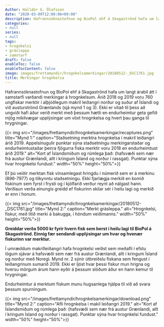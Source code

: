 ```yaml
---
Author: Halldór G. Ólafsson
date: "2020-03-09T12:00:06+09:00"
description: Hafrannsóknastofnun og BioPol ehf á Skagaströnd hafa um langt árabil átt í samstarfi varðandi merkingar á hrognkelsum. Árið 2018 og 2019 voru  760 ungfiskar merktir í alþjóðlegum makríl leiðangri norður...
categories:
- null
series:
- null
tags:
- hrognkelsi
- grásleppa
- samstarf
draft: false
enableToc: false
enableTocContent: false
image: images/frettamyndir/hrognkelsamerkingar/20180512-_DSC1761.jpg
title: Merkingar hrognkelsa
---
```


Hafrannsóknastofnun og BioPol ehf á Skagaströnd hafa um langt árabil átt í samstarfi varðandi merkingar á hrognkelsum. Árið 2018 og 2019 voru  760 ungfiskar merktir í alþjóðlegum makríl leiðangri norður og suður af Íslandi og við austurströnd Grænlands (sjá mynd 1 og 3).   Ekki er vitað til þess að ungviði hafi áður verið merkt með þessum hætti  en  endurheimtur geta gefið mjög mikilvægar upplýsingar um vöxt hrognkelsa og hvert þau ganga til hrygningar.

{{< img src="/images/frettamyndir/hrognkelsamerkingar/recaptures.png" title="Mynd 1:" caption="Staðsetning merktra hrognkelsa í makríl leiðangri árið 2019. Appelsínugulir punktar sýna staðsetningu merkingarstaðar og endurheimtustaðar þeirra fjögurra fiska merktir voru 2018 en endurheimtust árið 2019." alt="Kort af Íslandsmiðum og rúmlega það: (hafsvæði sem nær frá austur Grænlandi, allt í kringum Ísland og norður í rassgat). Punktar sýna hvar hrognkelsi fundust." width="50%" height="50%">}}

Ef þú veiðir merktan fisk vinsamlegast hringdu í númerið sem er á merkinu (896-7977) og tilkynntu staðsetningu. Ekki fjarlægja merkið en komið fiskinum sem fyrst í frysti og í kjölfarið verður reynt að nálgast hann. Verðlaun verða einungis greidd ef fiskurinn skilar sér í heilu lagi og merkið er enn  í honum.

{{< img src="/images/frettamyndir/hrognkelsamerkingar/20180512-_DSC1761.jpg" title="Mynd 2:" caption="Merkt grásleppa." alt="Hrognkelsi, fiskur, með lítið merki á bakugga, í höndum veiðimanns." width="50%" height="50%">}}

**Greiddar verða 5000 kr fyrir hvern  fisk sem berst í heilu lagi til BioPol á Skagaströnd. Einnig fær sendandi upplýsingar um hvar og hvenær fiskurinn var merktur.**

Í umræddum makrílleiðangri hafa hrognkelsi veiðst sem meðafli í efstu lögum sjávar á hafsvæði sem nær frá austur Grænlandi, allt í kringum Ísland og norður með Noregi. Mynd nr. 2 sýnir útbreiðslu fiskana sem fengust í leiðangrinum sumarið 2019.  Ekki er ljóst hvar þessi fiskur mun hrigna og hversu mörgum árum hann eyðir á þessum slóðum áður en hann kemur til hrygningar. 

Endurheimtur á merktum fiskum munu hugsanlega hjálpa til við að svara þessum spurningum.

{{< img src="/images/frettamyndir/hrognkelsamerkingar/download.png" title="Mynd 2:" caption="Afli hrognkelsa í makíl leiðangri 2019." alt="Kort af Íslandsmiðum og rúmlega það: (hafsvæði sem nær frá austur Grænlandi, allt í kringum Ísland og norður í rassgat). Punktar sýna hvar hrognkelsi fundust." width="50%" height="50%">}}